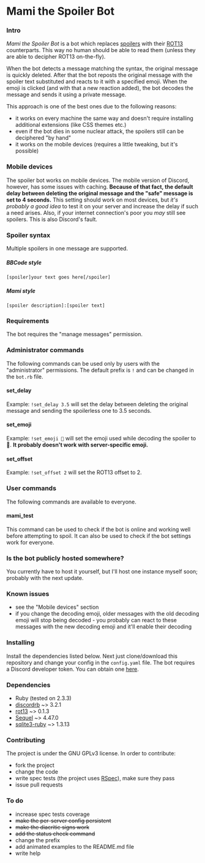 # Mami the Spoiler Bot

### Intro
*Mami the Spoiler Bot* is a bot which replaces [spoilers](http://tvtropes.org/pmwiki/pmwiki.php/Main/Spoiler) with their [ROT13](https://en.wikipedia.org/wiki/ROT13) counterparts. This way no human should be able to read them (unless they are able to decipher ROT13 on-the-fly).

When the bot detects a message matching the syntax, the original message is quickly deleted. After that the bot reposts the original message with the spoiler text substituted and reacts to it with a specified emoji. When the emoji is clicked (and with that a new reaction added), the bot decodes the message and sends it using a private message.

This approach is one of the best ones due to the following reasons:
- it works on every machine the same way and doesn't require installing additional extensions (like CSS themes etc.)
- even if the bot dies in some nuclear attack, the spoilers still can be deciphered "by hand"
- it works on the mobile devices (requires a little tweaking, but it's possible)

### Mobile devices
The spoiler bot works on mobile devices. The mobile version of Discord, however, has some issues with caching. **Because of that fact, the default delay between deleting the original message and the "safe" message is set to 4 seconds.** This setting should work on most devices, but *it's probably a good idea* to test it on your server and increase the delay if such a need arises.
Also, if your internet connection's poor you *may* still see spoilers. This is also Discord's fault.

### Spoiler syntax
Multiple spoilers in one message are supported.
##### BBCode style
`[spoiler]your text goes here[/spoiler]`
##### Mami style
`[spoiler description]:[spoiler text]`

### Requirements
The bot requires the "manage messages" permission.

### Administrator commands
The following commands can be used only by users with the "administrator" permissions.
The default prefix is `!` and can be changed in the `bot.rb` file.

#### set_delay
Example: `!set_delay 3.5` will set the delay between deleting the original message and sending the spoilerless one to 3.5 seconds.

#### set_emoji
Example: `!set_emoji 🤔` will set the emoji used while decoding the spoiler to 🤔.
**It probably doesn't work with server-specific emoji.**

#### set_offset
Example: `!set_offset 2` will set the ROT13 offset to 2.

### User commands
The following commands are available to everyone.

#### mami_test
This command can be used to check if the bot is online and working well before attempting to spoil. It can also be used to check if the bot settings work for everyone.

### Is the bot publicly hosted somewhere?
You currently have to host it yourself, but I'll host one instance myself soon; probably with the next update.

### Known issues
- see the "Mobile devices" section
- if you change the decoding emoji, older messages with the old decoding emoji will stop being decoded - you probably can react to these messages with the new decoding emoji and it'll enable their decoding

### Installing
Install the dependencies listed below. Next just clone/download this repository and change your config in the `config.yaml` file.
The bot requires a Discord developer token. You can obtain one [here](https://discordapp.com/developers/applications/me).

### Dependencies
- Ruby (tested on 2.3.3)
- [discordrb](https://github.com/meew0/discordrb) ~> 3.2.1
- [rot13](https://github.com/jrobertson/rot13) ~> 0.1.3
- [Sequel](https://github.com/jeremyevans/sequel) ~> 4.47.0
- [sqlite3-ruby](https://github.com/sparklemotion/sqlite3-ruby) ~> 1.3.13

### Contributing
The project is under the GNU GPLv3 license. In order to contribute:

- fork the project
- change the code
- write spec tests (the project uses [RSpec](http://rspec.info)), make sure they pass
- issue pull requests

### To do
- increase spec tests coverage
- ~~make the per-server config persistent~~
- ~~make the diacritic signs work~~
- ~~add the status check command~~
- change the prefix
- add animated examples to the README.md file
- write help